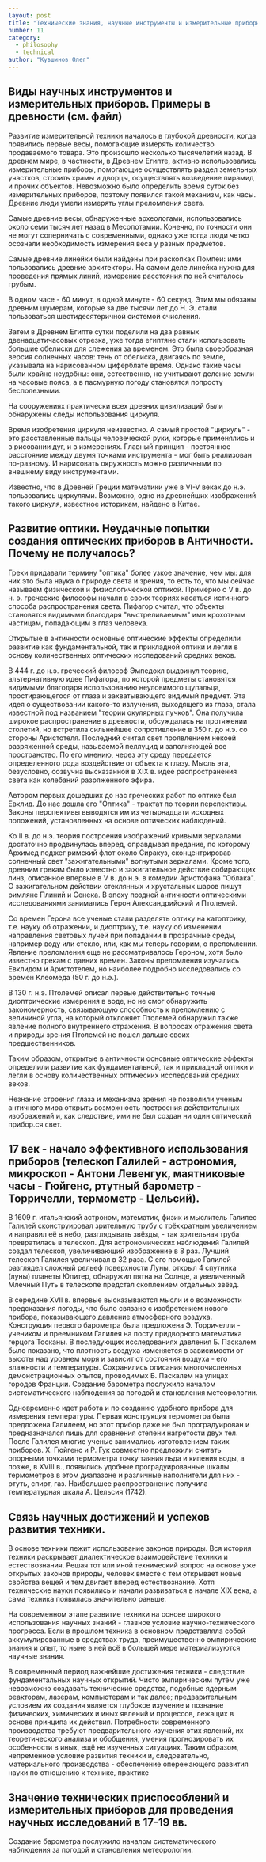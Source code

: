 ```yaml
---
layout: post
title: "Технические знания, научные инструменты и измерительные приборы и их роль в становлении и развитии экспериментального естествознания в Новое время. 17-19 вв."
number: 11
category:
  - philosophy
  - technical
author: "Кувшинов Олег"
---
```


## Виды научных инструментов и измерительных приборов. Примеры в древности (см. файл)
Развитие измерительной техники началось в глубокой древности, когда появились первые весы, помогающие измерять количество продаваемого товара. Это произошло несколько тысячелетий назад. В древнем мире, в частности, в Древнем Египте, активно использовались измерительные приборы, помогающие осуществлять раздел земельных участков, строить храмы и дворцы, осуществлять возведение пирамид и прочих объектов. Невозможно было определить время суток без измерительных приборов, поэтому появился такой механизм, как часы. Древние люди умели измерять углы преломления света.

Самые древние весы, обнаруженные археологами, использовались около семи тысяч лет назад в Месопотамии. Конечно, по точности они не могут соперничать с современными, однако уже тогда люди четко осознали необходимость измерения веса у разных предметов. 

Самые древние линейки были найдены при раскопках Помпеи: ими пользовались древние архитекторы. На самом деле линейка нужна для проведения прямых линий, измерение расстояния по ней считалось грубым.

В одном часе - 60 минут, в одной минуте - 60 секунд. Этим мы обязаны древним шумерам, которые за две тысячи лет до Н. Э. стали пользоваться шестидесятеричной системой счисления.

Затем в Древнем Египте сутки поделили на два равных двенадцатичасовых отрезка, уже тогда египтяне стали использовать большие обелиски для слежения за временем. Это была своеобразная версия солнечных часов: тень от обелиска, двигаясь по земле, указывала на нарисованном циферблате время. Однако такие часы были крайне неудобны: они, естественно, не учитывают деление земли на часовые пояса, а в пасмурную погоду становятся попросту бесполезными. 

На сооружениях практически всех древних цивилизаций были обнаружены следы использования циркуля.

Время изобретения циркуля неизвестно. А самый простой "циркуль" - это расставленные пальцы человеческой руки, которые применялись и в рисовании дуг, и в измерениях. Главный принцип - постоянное расстояние между двумя точками инструмента - мог быть реализован по-разному. И нарисовать окружность можно различными по внешнему виду инструментами.

Известно, что в Древней Греции математики уже в VI-V веках до н.э. пользовались циркулями. Возможно, одно из древнейших изображений такого циркуля, известное историкам, найдено в Китае. 

## Развитие оптики. Неудачные попытки создания оптических приборов в Античности. Почему не получалось?
Греки придавали термину "оптика" более узкое значение, чем мы: для них это была наука о природе света и зрения, то есть то, что мы сейчас называем физической и физиологической оптикой. Примерно с V в. до н. э. греческие философы начали в своих теориях касаться истинного способа распространения света. Пифагор считал, что объекты становятся видимыми благодаря "выстреливаемым" ими крохотным частицам, попадающим в глаз человека.

Открытые в античности основные оптические эффекты определили развитие как фундаментальной, так и прикладной оптики и легли в основу количественных оптических исследований средних веков.

В 444 г. до н.э. греческий философ Эмпедокл выдвинул теорию, альтернативную идее Пифагора, по которой предметы становятся видимыми благодаря использованию неуловимого щупальца, простирающегося от глаза и захватывающего видимый предмет. Эта идея о существовании какого-то излучения, выходящего из глаза, стала известной под названием "теории окулярных пучков". Она получила широкое распространение в древности, обсуждалась на протяжении столетий, но встретила сильнейшее сопротивление в 350 г. до н.э. со стороны Аристотеля. Последний считал свет проявлением некоей разряженной среды, называемой пеллуцид и заполняющей все пространство. По его мнению, через эту среду передается определенного рода воздействие от объекта к глазу. Мысль эта, безусловно, созвучна высказанной в XIX в. идее распространения света как колебаний разряженного эфира.

Автором первых дошедших до нас греческих работ по оптике был Евклид. До нас дошла его "Оптика" - трактат по теории перспективы. Законы перспективы выводятся им из четырнадцати исходных положений, установленных на основе оптических наблюдений.  

Ко II в. до н.э. теория построения изображений кривыми зеркалами достаточно продвинулась вперед, оправдывая предание, по которому Архимед поджег римский флот около Сиракуз, сконцентрировав солнечный свет "зажигательными" вогнутыми зеркалами. Кроме того, древним грекам было известно и зажигательное действие собирающих линз, описанное впервые в V в. до н.э. в комедии Аристофана "Облака". О зажигательном действии стеклянных и хрустальных шаров пишут римляне Плиний и Сенека. В эпоху поздней античности оптическими исследованиями занимались Герон Александрийский и Птолемей.

Со времен Герона все ученые стали разделять оптику на катоптрику, т.е. науку об отражении, и диоптрику, т.е. науку об изменении направления световых лучей при попадании в прозрачные среды, например воду или стекло, или, как мы теперь говорим, о преломлении. Явление преломления еще не рассматривалось Героном, хотя было известно грекам с давних времен. Законы преломления изучались Евклидом и Аристотелем, но наиболее подробно исследовались со времен Клеомеда (50 г. до н.э.).

В 130 г. н.э. Птолемей описал первые действительно точные диоптрические измерения в воде, но не смог обнаружить закономерность, связывающую способность к преломлению с величиной угла, на который отклоняет Птолемей обнаружил также явление полного внутреннего отражения. В вопросах отражения света и природы зрения Птолемей не пошел дальше своих предшественников.

Таким образом, открытые в античности основные оптические эффекты определили развитие как фундаментальной, так и прикладной оптики и легли в основу количественных оптических исследований средних веков.

Незнание строения глаза и механизма зрения не позволили ученым античного мира открыть возможность построения действительных изображений и, как следствие, ими не был создан ни один оптический прибор.ся свет.

## 17 век - начало эффективного использования приборов (телескоп Галилей - астрономия, микроскоп  - Антони Левенгук, маятниковые часы - Гюйгенс, ртутный барометр - Торричелли, термометр - Цельсий).
В 1609 г. итальянский астроном, математик, физик и мыслитель Галилео Галилей сконструировал зрительную трубу с трёхкратным увеличением и направил её в небо, разглядывать звёзды, - так зрительная труба превратилась в телескоп. Для астрономических наблюдений Галилей создал телескоп, увеличивающий изображение в 8 раз. Лучший телескоп Галилея увеличивал в 32 раза. С его помощью Галилей разглядел сложный рельеф поверхности Луны, открыл 4 спутника (луны) планеты Юпитер, обнаружил пятна на Солнце, а увеличенный Млечный Путь в телескопе предстал скоплением отдельных звёзд.

В середине XVII в. впервые высказываются мысли и о возможности предсказания погоды, что было связано с изобретением нового прибора, показывающего давление атмосферного воздуха. Конструкция первого барометра была предложена Э. Торричелли - учеником и преемником Галилея на посту придворного математика герцога Тосканы. В последующих исследованиях давления Б. Паскалем было показано, что плотность воздуха изменяется в зависимости от высоты над уровнем моря и зависит от состояния воздуха - его влажности и температуры. Сохранились описания многочисленных демонстрационных опытов, проводимых Б. Паскалем на улицах городов Франции. Создание барометра послужило началом систематического наблюдения за погодой и становления метеорологии.

Одновременно идет работа и по созданию удобного прибора для измерения температуры. Первая конструкция термометра была предложена Галилеем, но этот прибор даже не был проградуирован и предназначался лишь для сравнения степени нагретости двух тел. После Галилея многие ученые занимались изготовлением таких приборов. X. Гюйгенс и Р. Гук совместно предложили считать опорными точками термометра точку таяния льда и кипения воды, а позже, в XVIII в., появились удобные проградуированные шкалы термометров в этом диапазоне и различные наполнители для них - ртуть, спирт, газ. Наибольшее распространение получила температурная шкала А. Цельсия (1742).

## Связь научных достижений и успехов развития техники.
В основе техники лежит использование законов природы. Вся история техники раскрывает диалектическое взаимодействие техники и естествознания. Решая тот или иной технический вопрос на основе уже открытых законов природы, человек вместе с тем открывает новые свойства вещей и тем двигает вперед естествознание. Хотя технические науки появились и начали развиваться в начале XIX века, а сама техника появилась значительно раньше.

На современном этапе развитие техники на основе широкого использования научных знаний - главное условие научно-технического прогресса. Если в прошлом техника в основном представляла собой аккумулированные в средствах труда, преимущественно эмпирические знания и опыт, то ныне в ней всё в большей мере материализуются научные знания.

В современный период важнейшие достижения техники - следствие фундаментальных научных открытий. Чисто эмпирическим путём уже невозможно создавать технические средства, подобные ядерным реакторам, лазерам, компьютерам и так далее; предварительным условием их создания является глубокое изучение и познание физических, химических и иных явлений и процессов, лежащих в основе принципа их действия. Потребности современного производства требуют предварительного изучения этих явлений, их теоретического анализа и обобщения, умения прогнозировать их особенности в иных, ещё не изученных ситуациях. Таким образом, непременное условие развития техники и, следовательно, материального производства - обеспечение опережающего развития науки по отношению к технике, практике

## Значение технических приспособлений и измерительных приборов для проведения научных исследований в 17-19 вв.
Создание барометра послужило началом систематического наблюдения за погодой и становления метеорологии.


